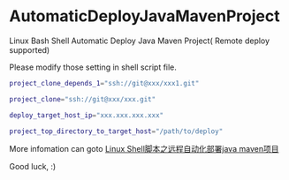 # AutomaticDeployJavaMavenProject
Linux Bash Shell Automatic Deploy Java Maven Project( Remote deploy supported)

Please modify those setting in shell script file.

```bash
project_clone_depends_1="ssh://git@xxx/xxx1.git"

project_clone="ssh://git@xxx/xxx.git"

deploy_target_host_ip="xxx.xxx.xxx.xxx"

project_top_directory_to_target_host="/path/to/deploy"
```

More infomation can goto [Linux Shell脚本之远程自动化部署java maven项目](http://dgd2010.blog.51cto.com/1539422/1771555)

Good luck, :)